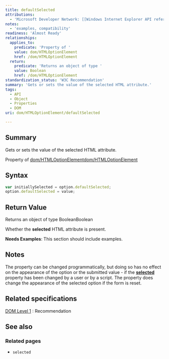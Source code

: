 ```yaml
---
title: defaultSelected
attributions:
  - 'Microsoft Developer Network: [[Windows Internet Explorer API reference](http://msdn.microsoft.com/en-us/library/ie/hh828809%28v=vs.85%29.aspx) Article]'
notes:
  - 'examples, compatibility'
readiness: 'Almost Ready'
relationships:
  applies_to:
    predicate: 'Property of '
    value: dom/HTMLOptionElement
    href: /dom/HTMLOptionElement
  return:
    predicate: 'Returns an object of type '
    value: Boolean
    href: /dom/HTMLOptionElement
standardization_status: 'W3C Recommendation'
summary: 'Gets or sets the value of the selected HTML attribute.'
tags:
  - API
  - Object
  - Properties
  - DOM
uri: dom/HTMLOptionElement/defaultSelected

---
```

## Summary

Gets or sets the value of the selected HTML attribute.

Property of [dom/HTMLOptionElement](/dom/HTMLOptionElement)[dom/HTMLOptionElement](/dom/HTMLOptionElement)

## Syntax

``` js
var initiallySelected = option.defaultSelected;
option.defaultSelected = value;
```

## Return Value

Returns an object of type BooleanBoolean

Whether the **selected** HTML attribute is present.

**Needs Examples**: This section should include examples.

## Notes

The property can be changed programmatically, but doing so has no effect on the appearance of the option or the submitted value - if the [**selected**](/html/attributes/selected) property has been changed by a user or by a script. The property does change the appearance of the selected option if the form is reset.

## Related specifications

[DOM Level 1](http://www.w3.org/TR/REC-DOM-Level-1/)
:   Recommendation

## See also

### Related pages

-   `selected`
